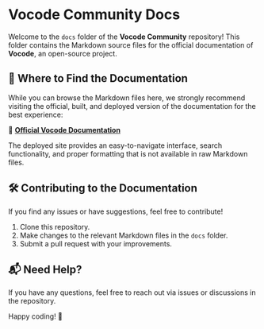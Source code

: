 # Vocode Community Docs

Welcome to the `docs` folder of the **Vocode Community** repository! This folder contains the Markdown source files for the official documentation of **Vocode**, an open-source project.

## 📖 Where to Find the Documentation

While you can browse the Markdown files here, we strongly recommend visiting the official, built, and deployed version of the documentation for the best experience:

🔗 **[Official Vocode Documentation](https://your-deployed-docs-url.com)**

The deployed site provides an easy-to-navigate interface, search functionality, and proper formatting that is not available in raw Markdown files.

## 🛠 Contributing to the Documentation

If you find any issues or have suggestions, feel free to contribute!

1. Clone this repository.
2. Make changes to the relevant Markdown files in the `docs` folder.
3. Submit a pull request with your improvements.

<!-- For contribution guidelines, please refer to the [Contributing Guide](../CONTRIBUTING.md). -->

## 📬 Need Help?
If you have any questions, feel free to reach out via issues or discussions in the repository.

Happy coding! 🚀

